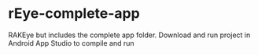 # rEye-complete-app
RAKEye but includes the complete app folder. Download and run project in Android
App Studio to compile and run
